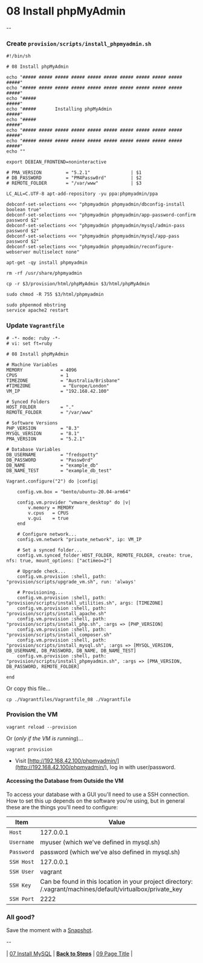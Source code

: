 # 08 Install phpMyAdmin

--

### Create `provision/scripts/install_phpmyadmin.sh`

```
#!/bin/sh

# 08 Install phpMyAdmin

echo "##### ##### ##### ##### ##### ##### ##### ##### ##### ##### #####"
echo "##### ##### ##### ##### ##### ##### ##### ##### ##### ##### #####"
echo "#####                                                       #####"
echo "#####       Installing phpMyAdmin                           #####"
echo "#####                                                       #####"
echo "##### ##### ##### ##### ##### ##### ##### ##### ##### ##### #####"
echo "##### ##### ##### ##### ##### ##### ##### ##### ##### ##### #####"
echo ""

export DEBIAN_FRONTEND=noninteractive

# PMA_VERSION         = "5.2.1"               | $1
# DB_PASSWORD         = "PM4Passw0rd"         | $2
# REMOTE_FOLDER       = "/var/www"            | $3

LC_ALL=C.UTF-8 apt-add-repository -yu ppa:phpmyadmin/ppa

debconf-set-selections <<< "phpmyadmin phpmyadmin/dbconfig-install boolean true"
debconf-set-selections <<< "phpmyadmin phpmyadmin/app-password-confirm password $2"
debconf-set-selections <<< "phpmyadmin phpmyadmin/mysql/admin-pass password $2"
debconf-set-selections <<< "phpmyadmin phpmyadmin/mysql/app-pass password $2"
debconf-set-selections <<< "phpmyadmin phpmyadmin/reconfigure-webserver multiselect none"

apt-get -qy install phpmyadmin

rm -rf /usr/share/phpmyadmin

cp -r $3/provision/html/phpMyAdmin $3/html/phpMyAdmin

sudo chmod -R 755 $3/html/phpmyadmin

sudo phpenmod mbstring
service apache2 restart
```

### Update `Vagrantfile`

```
# -*- mode: ruby -*-
# vi: set ft=ruby

# 08 Install phpMyAdmin

# Machine Variables
MEMORY              = 4096
CPUS                = 1
TIMEZONE            = "Australia/Brisbane"
#TIMEZONE            = "Europe/London"
VM_IP               = "192.168.42.100"

# Synced Folders
HOST_FOLDER         = "."
REMOTE_FOLDER       = "/var/www"

# Software Versions
PHP_VERSION         = "8.3"
MYSQL_VERSION       = "8.1"
PMA_VERSION         = "5.2.1"

# Database Variables
DB_USERNAME         = "fredspotty"
DB_PASSWORD         = "Passw0rd"
DB_NAME             = "example_db"
DB_NAME_TEST        = "example_db_test"

Vagrant.configure("2") do |config|

	config.vm.box = "bento/ubuntu-20.04-arm64"

	config.vm.provider "vmware_desktop" do |v|
		v.memory = MEMORY
		v.cpus   = CPUS
		v.gui    = true
	end

	# Configure network...
	config.vm.network "private_network", ip: VM_IP

	# Set a synced folder...
	config.vm.synced_folder HOST_FOLDER, REMOTE_FOLDER, create: true, nfs: true, mount_options: ["actimeo=2"]

	# Upgrade check...
	config.vm.provision :shell, path: "provision/scripts/upgrade_vm.sh", run: 'always'

	# Provisioning...
	config.vm.provision :shell, path: "provision/scripts/install_utilities.sh", args: [TIMEZONE]
	config.vm.provision :shell, path: "provision/scripts/install_apache.sh"
	config.vm.provision :shell, path: "provision/scripts/install_php.sh", :args => [PHP_VERSION]
	config.vm.provision :shell, path: "provision/scripts/install_composer.sh"
	config.vm.provision :shell, path: "provision/scripts/install_mysql.sh", :args => [MYSQL_VERSION, DB_USERNAME, DB_PASSWORD, DB_NAME, DB_NAME_TEST]
	config.vm.provision :shell, path: "provision/scripts/install_phpmyadmin.sh", :args => [PMA_VERSION, DB_PASSWORD, REMOTE_FOLDER]

end
```

Or copy this file...

```
cp ./Vagrantfiles/Vagrantfile_08 ./Vagrantfile
```

### Provision the VM

```
vagrant reload --provision
```

Or (*only if the VM is running*)...

```
vagrant provision
```

* Visit [http://192.168.42.100/phpmyadmin/](http://192.168.42.100/phpmyadmin/), log in with user/password.

#### Accessing the Database from Outside the VM

To access your database with a GUI you'll need to use a SSH connection. How to set this up depends on the software you're using, but in general these are the things you'll need to configure:

Item | Value
---- | -----
`Host` | 127.0.0.1
`Username` | myuser (which we've defined in mysql.sh)
`Password` | password (which we've also defined in mysql.sh)
`SSH Host` | 127.0.0.1
`SSH User` | vagrant
`SSH Key` | Can be found in this location in your project directory: /.vagrant/machines/default/virtualbox/private_key
`SSH Port` | 2222

### All good?

Save the moment with a [Snapshot](./Snapshots.md).

--

| [07 Install MySQL](./07_Install_MySQL.md)
| [**Back to Steps**](../README.md)
| [09 Page Title](./09_Page_Title.md)
|
